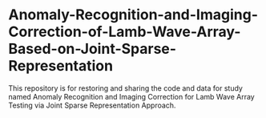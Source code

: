 # Anomaly-Recognition-and-Imaging-Correction-of-Lamb-Wave-Array-Based-on-Joint-Sparse-Representation
This repository is for restoring and sharing the code and data for study named Anomaly Recognition and Imaging Correction for Lamb Wave Array Testing via Joint Sparse Representation Approach.
